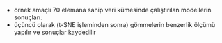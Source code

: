 * örnek amaçlı 70 elemana sahip veri kümesinde çalıştırılan modellerin sonuçları.
* üçüncü olarak (t-SNE işleminden sonra) gömmelerin benzerlik ölçümü yapılır ve sonuçlar kaydedilir